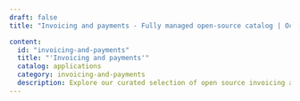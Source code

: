 ```yaml
---
draft: false
title: "Invoicing and payments - Fully managed open-source catalog | OctaByte.io"

content:
  id: "invoicing-and-payments"
  title: "'Invoicing and payments'"
  catalog: applications
  category: invoicing-and-payments
  description: Explore our curated selection of open source invoicing and payments software on OctaByte. We handle installation, backup, updates, support, and maintenance, ensuring a seamless financial management experience for your business.
---
```

